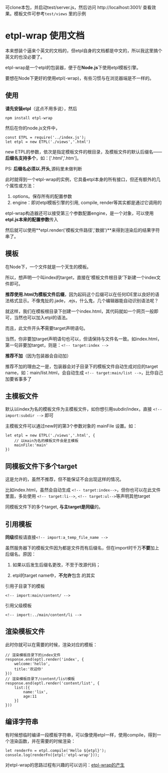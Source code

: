 
可clone本包，并启动test/server.js，然后访问 http://localhost:3001/ 查看效果。模板文件可参考`test/views` 里的示例

# etpl-wrap 使用文档

本来想装个逼来个英文的文档的，但etpl自身的文档都是中文的，所以我这里搞个英文的也没必要了。

etpl-wrap是一个etpl的包装器，便于在**Node.js**下使用etpl模板引擎。

要想在Node下更好的使用etpl(-wrap)，有些习惯与在浏览器端是不一样的。

## 使用
**请先安装etpl**（这点不用多说），然后
    
    npm install etpl-wrap

然后在你的node.js文件中，

    const ETPL = require('../index.js');
    let etpl = new ETPL('./views','.html')

new ETPL的参数，依次是指定模板文件的根目录，及模板文件的默认后缀名——**后缀名支持多个**，如：['.html','.htm']。

PS: **后缀名必须以.开头**,源码里未做判断

此时就得到一个etpl-wrap的实例，它具备etpl本身的所有接口，但还有额外的几个属性或方法：

1. options。保存所有的配置参数
2. engine：即对etpl模板引擎的引用, compile, render等其实都是通过它调用的

etpl-wrap构造器还可以接受第三个参数配置engine，是一个对象，可以使用**etpl.js本来的配置参数**传入

然后就可以使用**etpl.render('模板文件路径','数据')**来得到渲染后的结果字符串了。

## 模板

在Node下，一个文件就是一个天生的模板。

所以，想声明一个叫index的target，直接在‘模板文件根目录’下新建一个index文件即可。

**推荐使用.html为模板文件后缀**，因为起码这个后缀可以在任何IDE里以良好的语法格式显示。不像鬼扯的.jade，.ejs，什么鬼，几个编辑器能自动识别语法呢？

就这样，我们在模板根目录下创建一个index.html，其代码就如一个网页一般即可，当然也可以加入etpl的语法。

而且，此文件开头**不**需要target声明语句。

当然，你非要加target声明语句也可以，但请保持与文件名一致。如index.html，第一句非要加target，则是：`<!-- target:index -->`

**推荐不加**（因为包装器会自动加）

推荐不加的理由之一是，包装器会对子目录下的模板文件自动生成对应的target name，如：main/list.html，会自动生成 `<!-- target:main/list -->`，比你自己加要省事多了

## 主模板文件

默认以index为名的模板文件为主模板文件，如你想引用subdir/index，直接 `<!-- import:subdir -->` 即可

主模板文件可以通过new时的第3个参数对象的 mainFile 设置。如：

    let etpl = new ETPL('./views','.html', {
        // 以main为名的模板文件会是主模板
        mainFile:'main'
    })

## 同模板文件下多个target

这是允许的，虽然不推荐，但不能保证不会出现这样的情况。

比如index.html，虽然会自动生成 `<!-- target:index-->`，但你也可以在此文件里面，多处使用 `<!-- target:li-->`, `<!-- target:ul-->`等声明其他target

同模板文件下的多个target, **与主target是同级**的。

## 引用模板

**同级**模板请直接`<!-- import:a_temp_file_name -->`

虽然服务器下的模板文件因为都是文件而有后缀名，但在import时千万**不要**加上后缀名。原因：

1. 如果以后发生后缀名更改，不至于改源代码；

2. etpl的target name中，**不允许**包含.的其实

引用子目录下的模板

    <!-- import:main/content/ -->

引用父级模板

    <!-- import:../main/content/li -->
   
## 渲染模板文件

此时你就可以在需要的时候，渲染对应的模板：
	
	// 渲染模板目录下的index文件
	response.end(eptl.render('index', {
		welcome:'hello',
		title:'欢迎你'
	}))
	// 渲染模板目录下/content/list模板
	response.end(eptl.render('content/list', {
		list:[{
			name:'lix',
			age:11
		}]
	}))

## 编译字符串

有时候想临时编译一段模板字符串，可以像使用etpl一样，使用compile，得到一个渲染函数，并在需要的时候渲染：

	let renderFn = etpl.compile('Hello ${etpl}');
	console.log(renderFn({etpl:'etpl-wrap'}));

对etpl-wrap的思路过程有兴趣的可以访问：[etpl-wrap的产生](http://jo2.org/etpl-wrap/)
